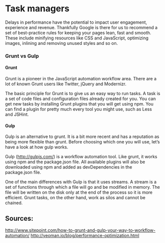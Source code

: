 # Task managers

Delays in performance have the potential to impact user engagement, experience and revenue. Thankfully Google is there for us to recommend a set of best-practice rules for keeping your pages lean, fast and smooth. These include minifying resources like CSS and JavaScript, optimizing images, inlining and removing unused styles and so on.

### Grunt vs Gulp

#### Grunt

Grunt is a pioneer in the JavaScript automation workflow area. There are a lot of known Grunt users like Twitter, jQuery and Modernizr.

The basic principle for Grunt is to give us an easy way to run tasks. A task is a set of code files and configuration files already created for you. You can get new tasks by installing Grunt plugins that you will get using npm. You can find a plugin for pretty much every tool you might use, such as Less and JSHint.

#### Gulp

Gulp is an alternative to grunt. It is a bit more recent and has a reputation as being more flexible than grunt. Before choosing which one you will use, let’s have a look at how gulp works.

Gulp (http://gulpjs.com/) is a workflow automation tool. Like grunt, it works using npm and the package.json file. All available plugins will also be downloaded using npm and added as devDependencies in the package.json file.

One of the main differences with Gulp is that it uses streams. A stream is a set of functions through which a file will go and be modified in memory. The file will be written on the disk only at the end of the process so it is more efficient. Grunt tasks, on the other hand, work as silos and cannot be chained.

## Sources:
http://www.sitepoint.com/how-to-grunt-and-gulp-your-way-to-workflow-automation/
http://yeoman.io/blog/performance-optimization.html
